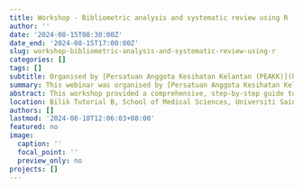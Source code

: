 ```yaml
---
title: Workshop - Bibliometric analysis and systematic review using R
author: ''
date: '2024-08-15T08:30:00Z'
date_end: '2024-08-15T17:00:00Z'
slug: workshop-bibliometric-analysis-and-systematic-review-using-r
categories: []
tags: []
subtitle: Organised by [Persatuan Anggota Kesihatan Kelantan (PEAKK)](https://www.peakk.org.my/), Malaysian Disease Modelling Experts Group & [Department of Community Medicine, USM](https://medic.usm.my/index.php/jpm-home)
summary: This webinar was organised by [Persatuan Anggota Kesihatan Kelantan (PEAKK)](https://www.peakk.org.my/), Malaysian Disease Modelling Experts Group & [Department of Community Medicine, USM](https://medic.usm.my/index.php/jpm-home).
abstract: This workshop provided a comprehensive, step-by-step guide to conduct a systematic review, equipping participants with the essential skills to gather, analyze, and synthesize research findings. Additionally, the workshop introduced participants to bibliometric reviews, where they gained hands-on experience in performing bibliometric analysis using R and the biblioshiny interface. By the end of the session, attendees were proficient in leveraging these tools to enhance the rigor and impact of their research.
location: Bilik Tutorial B, School of Medical Sciences, Universiti Sains Malaysia
authors: []
lastmod: '2024-08-18T12:06:03+08:00'
featured: no
image:
  caption: ''
  focal_point: ''
  preview_only: no
projects: []
---
```

